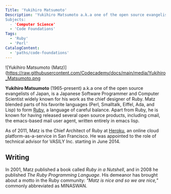 ```yaml
---
Title: 'Yukihiro Matsumoto'
Description: 'Yukihiro Matsumoto a.k.a one of the open source evangelists of Japan, is a Japanese Software Programmer and Computer Scientist widely known for his work as the chief designer of Ruby. Matz blended parts of his favorite languages (Perl, Smalltalk, Eiffel, Ada, and Lisp) to form Ruby, a language of careful balance. 
Subjects:
  - 'Computer Science'
  - 'Code Foundations'
Tags:
  - 'Ruby'
  - 'Perl'
CatalogContent:
  - 'paths/code-foundations'
---
```


![Yukihiro Matsumoto (Matz)](https://raw.githubusercontent.com/Codecademy/docs/main/media/Yukihiro_Matsumoto.png

**Yukihiro Matsumoto** (1965-present) a.k.a one of the open source evangelists of Japan, is a Japanese Software Programmer and Computer Scientist widely known for his work as the chief designer of Ruby. Matz blended parts of his favorite languages (Perl, Smalltalk, Eiffel, Ada, and Lisp) to form [Ruby](https://www.codecademy.com/resources/docs/ruby), a language of careful balance. Apart from Ruby, he is known for having released several open source products, including cmail, the emacs-based mail user agent, written entirely in emacs lisp.

As of 2011, Matz is the Chief Architect of Ruby at [Heroku](https://en.wikipedia.org/wiki/Heroku "Heroku"), an online cloud platform-as-a-service in San Francisco. He was appointed to the role of technical advisor for VASILY Inc. starting in June 2014.

## Writing

In 2001, Matz published a book called _Ruby in a Nutshell_, and in 2008 he published _The Ruby Programming Language_. His demeanor has brought about a motto in the Ruby community: _"Matz is nice and so we are nice,"_ commonly abbreviated as MINASWAN.